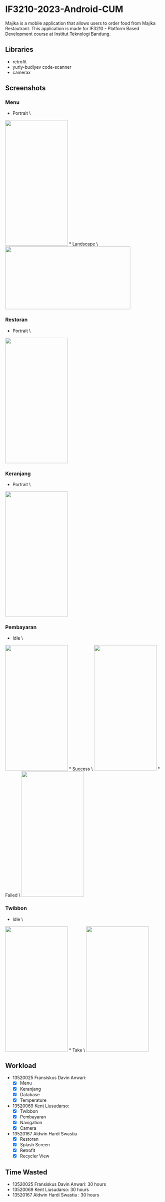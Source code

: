 # IF3210-2023-Android-CUM

Majika is a mobile application that allows users to order food from Majika Restautrant. This application is made for IF3210 - Platform Based Development course at Institut Teknologi Bandung.

## Libraries

- retrofit
- yuriy-budiyev code-scanner
- camerax

## Screenshots
### Menu
* Portrait \
<img src="screenshot/portrait_menu.png" width="200" height="400" />
* Landscape \
<img src="screenshot/landscape_menu.png" width="400" height="200" />

### Restoran
* Portrait \
<img src="screenshot/portrait_restoran.png" width="200" height="400" />

### Keranjang
* Portrait \
<img src="screenshot/portrait_keranjang.png" width="200" height="400" />

### Pembayaran
* Idle \
<img src="screenshot/portrait_pembayaran_idle.jpg" width="200" height="400" />
* Success \
<img src="screenshot/portrait_pembayaran_success.jpg" width="200" height="400" />
* Failed \
<img src="screenshot/portrait_pembayaran_failed.jpg" width="200" height="400" />

### Twibbon
* Idle \
<img src="screenshot/portrait_twibbon_idle.jpg" width="200" height="400" />
* Take \
<img src="screenshot/portrait_twibbon_take.jpg" width="200" height="400" />

## Workload
*   13520025 Fransiskus Davin Anwari: 
    - [x] Menu
    - [x] Keranjang
    - [x] Database
    - [x] Temperature
*   13520069 Kent Liusudarso: 
    - [x] Twibbon
    - [x] Pembayaran
    - [x] Navigation
    - [x] Camera
*   13520167 Aldwin Hardi Swastia
    - [x] Restoran
    - [x] Splash Screen
    - [x] Retrofit
    - [x] Recycler View
## Time Wasted
*   13520025 Fransiskus Davin Anwari:  30 hours
*   13520069 Kent Liusudarso: 30 hours
*   13520167 Aldwin Hardi Swastia   : 30 hours